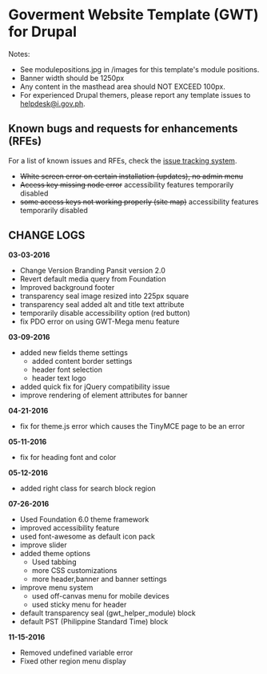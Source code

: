 # Goverment Website Template (GWT) for Drupal

Notes:

- See modulepositions.jpg in /images for this template's module positions.
- Banner width should be 1250px
- Any content in the masthead area should NOT EXCEED 100px.
- For experienced Drupal themers, please report any template issues to helpdesk@i.gov.ph.

## Known bugs and requests for enhancements (RFEs)
For a list of known issues and RFEs, check the [issue tracking system](https://github.com/iGovPhil/gwt-drupal/issues).

- ~~White screen error on certain installation (updates), no admin menu~~
- ~~Access key missing node error~~ accessibility features temporarily disabled
- ~~some access keys not working properly (site map)~~ accessibility features temporarily disabled

## CHANGE LOGS
**03-03-2016**

- Change Version Branding Pansit version 2.0
- Revert default media query from Foundation
- Improved background footer
- transparency seal image resized into 225px square
- transparency seal added alt and title text attribute
- temporarily disable accessibility option (red button)
- fix PDO error on using GWT-Mega menu feature

**03-09-2016**

- added new fields theme settings
  - added content border settings
  - header font selection
  - header text logo
- added quick fix for jQuery compatibility issue
- improve rendering of element attributes for banner

**04-21-2016**

- fix for theme.js error which causes the TinyMCE page to be an error

**05-11-2016**

- fix for heading font and color

**05-12-2016**

- added right class for search block region

**07-26-2016**

- Used Foundation 6.0 theme framework
- improved accessibility feature
- used font-awesome as default icon pack
- improve slider
- added theme options
	- Used tabbing
	- more CSS customizations
	- more header,banner and banner settings
- improve menu system
	- used off-canvas menu for mobile devices
	- used sticky menu for header
- default transparency seal (gwt\_helper\_module) block
- default PST (Philippine Standard Time) block

**11-15-2016**

- Removed undefined variable error
- Fixed other region menu display